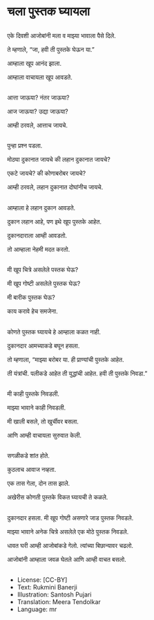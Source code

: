 # चला पुस्तक घ्यायला

##
एके दिवशी आजोबांनी मला व माझ्या भावाला पैसे दिले. 

ते म्हणाले, “जा, हवी ती पुस्तके घेऊन या.” 

आम्हाला खूप आनंद झाला. 

आम्हाला वाचायला खूप आवडते. 

##
आत्ता जाऊया? नंतर जाऊया? 

आज जाऊया? उद्या जाऊया? 

आम्ही ठरवले, आत्ताच जायचे. 

##
पुन्हा प्रश्‍न पडला. 

मोठ्या दुकानात जायचे की लहान दुकानात जायचे? 

एकटे जायचे? की कोणाबरोबर जायचे? 

आम्ही ठरवले, लहान दुकानात दोघांनीच जायचे. 

##
आम्हाला हे लहान दुकान आवडते. 

दुकान लहान आहे, पण इथे खूप पुस्तके आहेत. 

दुकानदाराला आम्ही आवडतो. 

तो आम्हाला नेहमी मदत करतो. 

##
मी खूप चित्रे असलेले पस्तक घेऊ? 

मी खूप गोष्टी असलेले पुस्तक घेऊ? 

मी बारीक पुस्तक घेऊ? 

काय करावे हेच समजेना. 

##
कोणते पुस्तक घ्यायचे हे आम्हाला कळत नाही. 

दुकानदार आमच्याकडे बघून हसला. 

तो म्हणाला, “माझ्या बरोबर या. ही प्राण्यांची पुस्तके आहेत. 

ती यंत्रांची. पलीकडे आहेत ती युद्धांची आहेत. हवी ती पुस्तके निवडा.” 

##
मी काही पुस्तके निवडली. 

माझ्या भावाने काही निवडली. 

मी खाली बसले, तो खुर्चीवर बसला. 

आणि आम्ही वाचायला सुरुवात केली. 

##
सगळीकडे शांत होते. 

कुठलाच आवाज नव्हता. 

एक तास गेला, दोन तास झाले. 

अखेरीस कोणती पुस्तके विकत घ्यायची ते कळले. 

##
दुकानदार हसला. मी खूप गोष्टी असणारे जाड पुस्तक निवडले. 

माझ्या भावाने अनेक चित्रे असलेले एक मोठे पुस्तक निवडले. 

धावत घरी आम्ही आजोबांकडे गेलो. त्यांच्या बिछान्यावर चढलो. 

आजोबांनी आम्हाला जवळ घेतले आणि आम्ही वाचत बसलो. 

##
* License: [CC-BY]
* Text: Rukmini Banerji
* Illustration: Santosh Pujari
* Translation: Meera Tendolkar
* Language: mr
